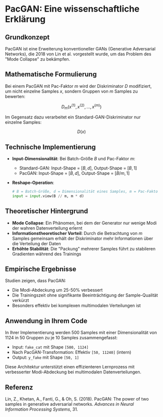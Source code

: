 # PacGAN: Eine wissenschaftliche Erklärung

## Grundkonzept
PacGAN ist eine Erweiterung konventioneller GANs (Generative Adversarial Networks), die 2018 von Lin et al. vorgestellt wurde, um das Problem des "Mode Collapse" zu bekämpfen.

## Mathematische Formulierung
Bei einem PacGAN mit Pac-Faktor $m$ wird der Diskriminator $D$ modifiziert, um nicht einzelne Samples $x$, sondern Gruppen von $m$ Samples zu bewerten:

$$D_m(x^{(1)}, x^{(2)}, ..., x^{(m)})$$

Im Gegensatz dazu verarbeitet ein Standard-GAN-Diskriminator nur einzelne Samples:

$$D(x)$$

## Technische Implementierung
- **Input-Dimensionalität**: Bei Batch-Größe $B$ und Pac-Faktor $m$:
  - Standard-GAN: Input-Shape = $[B, d]$, Output-Shape = $[B, 1]$
  - PacGAN: Input-Shape = $[B, d]$, Output-Shape = $[B/m, 1]$

- **Reshape-Operation**: 
  ```python
  # B = Batch-Größe, d = Dimensionalität eines Samples, m = Pac-Faktor
  input = input.view(B // m, m * d)
  ```

## Theoretischer Hintergrund
- **Mode Collapse**: Ein Phänomen, bei dem der Generator nur wenige Modi der wahren Datenverteilung erlernt
- **Informationstheoretischer Vorteil**: Durch die Betrachtung von $m$ Samples gemeinsam erhält der Diskriminator mehr Informationen über die Verteilung der Daten
- **Erhöhte Stabilität**: Die "Packung" mehrerer Samples führt zu stabileren Gradienten während des Trainings

## Empirische Ergebnisse
Studien zeigen, dass PacGAN:
- Die Modi-Abdeckung um 25-50% verbessert
- Die Trainingszeit ohne signifikante Beeinträchtigung der Sample-Qualität verkürzt
- Besonders effektiv bei komplexen multimodalen Verteilungen ist

## Anwendung in Ihrem Code
In Ihrer Implementierung werden 500 Samples mit einer Dimensionalität von 1124 in 50 Gruppen zu je 10 Samples zusammengefasst:
- Input: `fake_cat` mit Shape `[500, 1124]`
- Nach PacGAN-Transformation: Effektiv `[50, 11240]` (intern)
- Output: `y_fake` mit Shape `[50, 1]`

Diese Architektur unterstützt einen effizienteren Lernprozess mit verbesserter Modi-Abdeckung bei multimodalen Datenverteilungen.

## Referenz
Lin, Z., Khetan, A., Fanti, G., & Oh, S. (2018). PacGAN: The power of two samples in generative adversarial networks. *Advances in Neural Information Processing Systems*, 31.